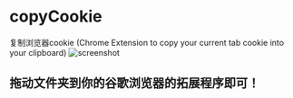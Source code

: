 

# copyCookie
复制浏览器cookie (Chrome Extension to copy your current tab cookie into your clipboard)
![screenshot](https://github.com/henry2ee/copyCookie/raw/master/1636697075805.jpg)
## 拖动文件夹到你的谷歌浏览器的拓展程序即可！
